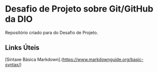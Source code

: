 # Desafio  de Projeto sobre Git/GitHub da DIO
Repositório criado para do Desafio de Projeto.

## Links Úteis
[Sintaxe Básica Markdown].(https://www.markdownguide.org/basic-syntax/)

